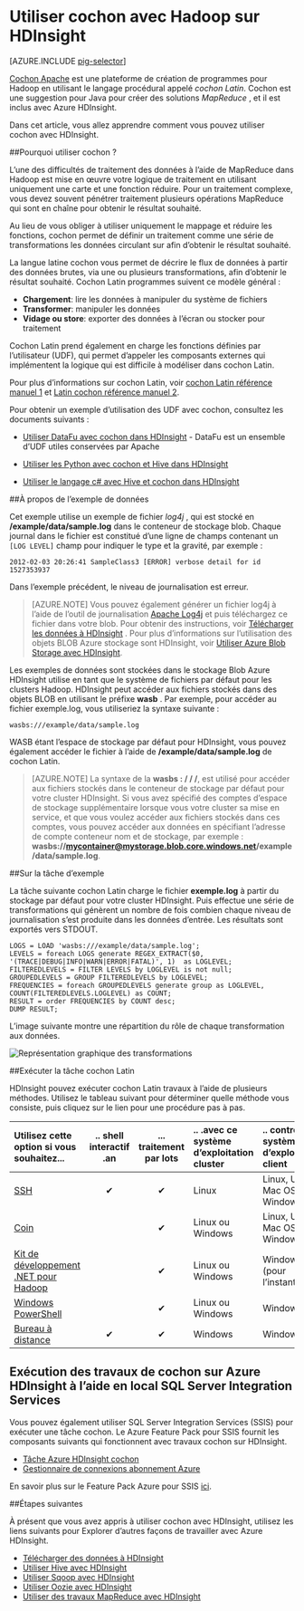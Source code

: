 <properties
   pageTitle="Utiliser Hadoop cochon dans HDInsight | Microsoft Azure"
   description="Découvrez comment utiliser cochon avec Hadoop sur HDInsight."
   services="hdinsight"
   documentationCenter=""
   authors="Blackmist"
   manager="jhubbard"
   editor="cgronlun"
    tags="azure-portal"/>

<tags
   ms.service="hdinsight"
   ms.devlang="na"
   ms.topic="article"
   ms.tgt_pltfrm="na"
   ms.workload="big-data"
   ms.date="09/14/2016"
   ms.author="larryfr"/>

# <a name="use-pig-with-hadoop-on-hdinsight"></a>Utiliser cochon avec Hadoop sur HDInsight

[AZURE.INCLUDE [pig-selector](../../includes/hdinsight-selector-use-pig.md)]

[Cochon Apache](http://pig.apache.org/) est une plateforme de création de programmes pour Hadoop en utilisant le langage procédural appelé *cochon Latin*. Cochon est une suggestion pour Java pour créer des solutions *MapReduce* , et il est inclus avec Azure HDInsight.

Dans cet article, vous allez apprendre comment vous pouvez utiliser cochon avec HDInsight.

##<a id="why"></a>Pourquoi utiliser cochon ?

L’une des difficultés de traitement des données à l’aide de MapReduce dans Hadoop est mise en œuvre votre logique de traitement en utilisant uniquement une carte et une fonction réduire. Pour un traitement complexe, vous devez souvent pénétrer traitement plusieurs opérations MapReduce qui sont en chaîne pour obtenir le résultat souhaité.

Au lieu de vous obliger à utiliser uniquement le mappage et réduire les fonctions, cochon permet de définir un traitement comme une série de transformations les données circulant sur afin d’obtenir le résultat souhaité.

La langue latine cochon vous permet de décrire le flux de données à partir des données brutes, via une ou plusieurs transformations, afin d’obtenir le résultat souhaité. Cochon Latin programmes suivent ce modèle général :

- **Chargement**: lire les données à manipuler du système de fichiers
- **Transformer**: manipuler les données
- **Vidage ou store**: exporter des données à l’écran ou stocker pour traitement

Cochon Latin prend également en charge les fonctions définies par l’utilisateur (UDF), qui permet d’appeler les composants externes qui implémentent la logique qui est difficile à modéliser dans cochon Latin.

Pour plus d’informations sur cochon Latin, voir [cochon Latin référence manuel 1](http://pig.apache.org/docs/r0.7.0/piglatin_ref1.html) et [Latin cochon référence manuel 2](http://pig.apache.org/docs/r0.7.0/piglatin_ref2.html).

Pour obtenir un exemple d’utilisation des UDF avec cochon, consultez les documents suivants :

* [Utiliser DataFu avec cochon dans HDInsight](hdinsight-hadoop-use-pig-datafu-udf.md) - DataFu est un ensemble d’UDF utiles conservées par Apache

* [Utiliser les Python avec cochon et Hive dans HDInsight](hdinsight-python.md)

* [Utiliser le langage c# avec Hive et cochon dans HDInsight](hdinsight-hadoop-hive-pig-udf-dotnet-csharp.md)

##<a id="data"></a>À propos de l’exemple de données

Cet exemple utilise un exemple de fichier *log4j* , qui est stocké en **/example/data/sample.log** dans le conteneur de stockage blob. Chaque journal dans le fichier est constitué d’une ligne de champs contenant un `[LOG LEVEL]` champ pour indiquer le type et la gravité, par exemple :

    2012-02-03 20:26:41 SampleClass3 [ERROR] verbose detail for id 1527353937

Dans l’exemple précédent, le niveau de journalisation est erreur.

> [AZURE.NOTE] Vous pouvez également générer un fichier log4j à l’aide de l’outil de journalisation [Apache Log4j](http://en.wikipedia.org/wiki/Log4j) et puis téléchargez ce fichier dans votre blob. Pour obtenir des instructions, voir [Télécharger les données à HDInsight](hdinsight-upload-data.md) . Pour plus d’informations sur l’utilisation des objets BLOB Azure stockage sont HDInsight, voir [Utiliser Azure Blob Storage avec HDInsight](hdinsight-hadoop-use-blob-storage.md).

Les exemples de données sont stockées dans le stockage Blob Azure HDInsight utilise en tant que le système de fichiers par défaut pour les clusters Hadoop. HDInsight peut accéder aux fichiers stockés dans des objets BLOB en utilisant le préfixe **wasb** . Par exemple, pour accéder au fichier exemple.log, vous utiliseriez la syntaxe suivante :

    wasbs:///example/data/sample.log

WASB étant l’espace de stockage par défaut pour HDInsight, vous pouvez également accéder le fichier à l’aide de **/example/data/sample.log** de cochon Latin.

> [AZURE.NOTE] La syntaxe de la **wasbs : / / /**, est utilisé pour accéder aux fichiers stockés dans le conteneur de stockage par défaut pour votre cluster HDInsight. Si vous avez spécifié des comptes d’espace de stockage supplémentaire lorsque vous votre cluster sa mise en service, et que vous voulez accéder aux fichiers stockés dans ces comptes, vous pouvez accéder aux données en spécifiant l’adresse de compte conteneur nom et de stockage, par exemple : **wasbs://mycontainer@mystorage.blob.core.windows.net/example/data/sample.log**.


##<a id="job"></a>Sur la tâche d’exemple

La tâche suivante cochon Latin charge le fichier **exemple.log** à partir du stockage par défaut pour votre cluster HDInsight. Puis effectue une série de transformations qui génèrent un nombre de fois combien chaque niveau de journalisation s’est produite dans les données d’entrée. Les résultats sont exportés vers STDOUT.

    LOGS = LOAD 'wasbs:///example/data/sample.log';
    LEVELS = foreach LOGS generate REGEX_EXTRACT($0, '(TRACE|DEBUG|INFO|WARN|ERROR|FATAL)', 1)  as LOGLEVEL;
    FILTEREDLEVELS = FILTER LEVELS by LOGLEVEL is not null;
    GROUPEDLEVELS = GROUP FILTEREDLEVELS by LOGLEVEL;
    FREQUENCIES = foreach GROUPEDLEVELS generate group as LOGLEVEL, COUNT(FILTEREDLEVELS.LOGLEVEL) as COUNT;
    RESULT = order FREQUENCIES by COUNT desc;
    DUMP RESULT;

L’image suivante montre une répartition du rôle de chaque transformation aux données.

![Représentation graphique des transformations][image-hdi-pig-data-transformation]

##<a id="run"></a>Exécuter la tâche cochon Latin

HDInsight pouvez exécuter cochon Latin travaux à l’aide de plusieurs méthodes. Utilisez le tableau suivant pour déterminer quelle méthode vous consiste, puis cliquez sur le lien pour une procédure pas à pas.

| **Utilisez cette option** si vous souhaitez...                                   | .. shell **interactif** .an | ... traitement **par lots** | .. .avec ce **système d’exploitation cluster** | .. contre ce **système d’exploitation client** |
|:--------------------------------------------------------------|:---------------------------:|:-----------------------:|:------------------------------------------|:-----------------------------------------|
| [SSH](hdinsight-hadoop-use-pig-ssh.md)                        |              ✔              |            ✔            | Linux                                     | Linux, Unix, Mac OS X ou Windows        |
| [Coin](hdinsight-hadoop-use-pig-curl.md)                      |           &nbsp;            |            ✔            | Linux ou Windows                          | Linux, Unix, Mac OS X ou Windows        |
| [Kit de développement .NET pour Hadoop](hdinsight-hadoop-use-pig-dotnet-sdk.md) |           &nbsp;            |            ✔            | Linux ou Windows                          | Windows (pour l’instant)                        |
| [Windows PowerShell](hdinsight-hadoop-use-pig-powershell.md)  |           &nbsp;            |            ✔            | Linux ou Windows                          | Windows                                  |
| [Bureau à distance](hdinsight-hadoop-use-pig-remote-desktop.md)  |              ✔              |            ✔            | Windows                                   | Windows                                  |


## <a name="running-pig-jobs-on-azure-hdinsight-using-on-premises-sql-server-integration-services"></a>Exécution des travaux de cochon sur Azure HDInsight à l’aide en local SQL Server Integration Services

Vous pouvez également utiliser SQL Server Integration Services (SSIS) pour exécuter une tâche cochon. Le Azure Feature Pack pour SSIS fournit les composants suivants qui fonctionnent avec travaux cochon sur HDInsight.


- [Tâche Azure HDInsight cochon][pigtask]
- [Gestionnaire de connexions abonnement Azure][connectionmanager]


En savoir plus sur le Feature Pack Azure pour SSIS [ici][ssispack].


##<a id="nextsteps"></a>Étapes suivantes

À présent que vous avez appris à utiliser cochon avec HDInsight, utilisez les liens suivants pour Explorer d’autres façons de travailler avec Azure HDInsight.

* [Télécharger des données à HDInsight][hdinsight-upload-data]
* [Utiliser Hive avec HDInsight][hdinsight-use-hive]
* [Utiliser Sqoop avec HDInsight](hdinsight-use-sqoop.md)
* [Utiliser Oozie avec HDInsight](hdinsight-use-oozie.md)
* [Utiliser des travaux MapReduce avec HDInsight][hdinsight-use-mapreduce]

[check]: ./media/hdinsight-use-pig/hdi.checkmark.png

[apachepig-home]: http://pig.apache.org/
[putty]: http://www.chiark.greenend.org.uk/~sgtatham/putty/download.html
[curl]: http://curl.haxx.se/
[pigtask]: http://msdn.microsoft.com/library/mt146781(v=sql.120).aspx
[connectionmanager]: http://msdn.microsoft.com/library/mt146773(v=sql.120).aspx
[ssispack]: http://msdn.microsoft.com/library/mt146770(v=sql.120).aspx

[hdinsight-storage]: hdinsight-use-blob-storage.md
[hdinsight-upload-data]: hdinsight-upload-data.md
[hdinsight-get-started]: ../hdinsight-get-started.md
[hdinsight-admin-powershell]: hdinsight-administer-use-powershell.md

[hdinsight-use-hive]: hdinsight-use-hive.md
[hdinsight-use-mapreduce]: hdinsight-use-mapreduce.md

[hdinsight-provision]: hdinsight-provision-clusters.md
[hdinsight-submit-jobs]: hdinsight-submit-hadoop-jobs-programmatically.md#mapreduce-sdk

[Powershell-install-configure]: ../powershell-install-configure.md

[powershell-start]: http://technet.microsoft.com/library/hh847889.aspx

[image-hdi-log4j-sample]: ./media/hdinsight-use-pig/HDI.wholesamplefile.png
[image-hdi-pig-data-transformation]: ./media/hdinsight-use-pig/HDI.DataTransformation.gif
[image-hdi-pig-powershell]: ./media/hdinsight-use-pig/hdi.pig.powershell.png
[image-hdi-pig-architecture]: ./media/hdinsight-use-pig/HDI.Pig.Architecture.png
